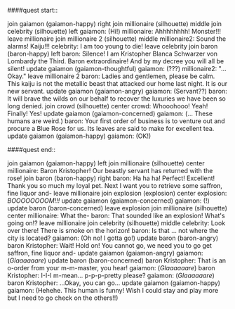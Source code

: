 ####quest start::

join gaiamon (gaiamon-happy) right
join millionaire (silhouette) middle
join celebrity (silhouette) left
gaiamon: (Hi!)
millionaire: Ahhhhhhhh! Monster!!!
leave millionaire
join millionaire 2 (silhouette) middle
millionaire2: Sound the alarms! Kaiju!!!
celebrity: I am too young to die! 
leave celebrity
join baron (baron-happy) left
baron: Silence! I am Kristopher Blanca Schwarzer von Lombardy the Third. Baron extraordinaire! And by my decree you will all be silent!
update gaiamon (gaiamon-thoughtful)
gaiamon: (???)
millionaire2: "... Okay."
leave millionaire 2
baron: Ladies and gentlemen, please be calm. This kaiju is not the metallic beast that attacked our home last night. It is our new servant.
update gaiamon (gaiamon-angry)
gaiamon: (Servant??) 
baron: It will brave the wilds on our behalf to recover the luxuries we have been so long denied.
join crowd (silhouette) center 
crowd: Whooohooo! Yeah! Finally! Yes! 
update gaiamon (gaiamon-concerned)
gaiamon: (... These humans are weird.) 
baron: Your first order of business is to venture out and procure a Blue Rose for us. Its leaves are said to make for excellent tea. 
update gaiamon (gaiamon-happy)
gaiamon: (OK!)

####quest end::



join gaiamon (gaiamon-happy) left
join millionaire (silhouette) center
millionaire: Baron Kristopher! Our beastly servant has returned with the rose!
join baron (baron-happy) right
baron: Ha ha ha! Perfect! Excellent! Thank you so much my loyal pet. Next I want you to retrieve some saffron, fine liquor and-
leave millionaire
join explosion (explosion) center
explosion: *BOOOOOOOOM!!!*
update gaiamon (gaiamon-concerned)
gaiamon: (!)
update baron (baron-concerned)
leave explosion
join millionaire (silhouette) center
millionaire: What the-
baron: That sounded like an explosion! What's going on!?
leave millionaire
join celebrity (silhouette) middle
celebrity: Look over there! There is smoke on the horizon! 
baron: Is that ... not where the city is located?
gaiamon: (Oh no! I gotta go!) 
update baron (baron-angry)
baron Kristopher: Wait! Hold on! You cannot go, we need you to go get saffron, fine liquor and-
update gaiamon (gaiamon-angry)
gaiamon: (*Glaaaaaare*)
update baron (baron-concerned)
baron Kristopher: That is an o-order from your m-m-master, you hear! 
gaiamon: (*Glaaaaaare*)
baron Kristopher: I-I-I m-mean… p-p-p-pretty please? 
gaiamon: (*Glaaaaaare*)
baron Kristopher: …Okay, you can go…
update gaiamon (gaiamon-happy)
gaiamon: (Hehehe. This human is funny! Wish I could stay and play more but I need to go check on the others!!)